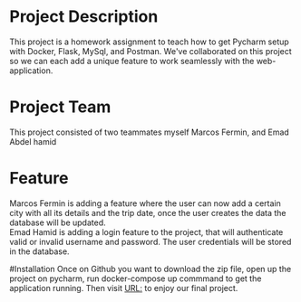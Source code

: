 # Project Description
This project is a homework assignment to teach how to get Pycharm setup with Docker, Flask, MySql, and Postman. We've collaborated on this project so we can each add a unique feature to work seamlessly with the web-application.

# Project Team
This project consisted of two teammates myself Marcos Fermin, and Emad Abdel hamid

# Feature 
Marcos Fermin is adding a feature where the user can now add a certain city with all its details and the trip date, once the user creates the data the database will be updated.  
Emad Hamid is adding a login feature to the project, that will authenticate valid or invalid username and password. The user credentials will be stored in the database. 

#Installation 
Once on Github you want to download the zip file, open up the project on pycharm, run docker-compose up commmand to get the application running. Then visit [URL:](http://0.0.0.0:5000/) to enjoy our final project. 
